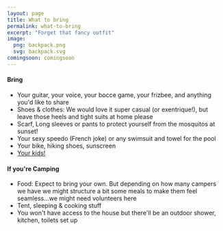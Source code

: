 ```yaml
---
layout: page
title: What to bring
permalink: what-to-bring
excerpt: "Forget that fancy outfit"
image:
  png: backpack.png
  svg: backpack.svg
comingsoon: comingsoon
---
```



#### Bring

* Your guitar, your voice, your bocce game, your frizbee, and anything you'd like to share
* Shoes & clothes: We would love it super casual (or exentrique!), but leave those heels and tight suits at home please
* Scarf, Long sleeves or pants to protect yourself from the mosquitos at sunset!
* Your sexy speedo (French joke) or any swimsuit and towel for the pool
* Your bike, hiking shoes, sunscreen 
* [Your kids!](/kids)


#### If you're Camping

* Food: Expect to bring your own. But depending on how many campers we have we might structure a bit some meals to make them feel seamless...we might need volunteers here 
* Tent, sleeping & cooking stuff
* You won't have access to the house but there'll be an outdoor shower, kitchen, toilets set up


